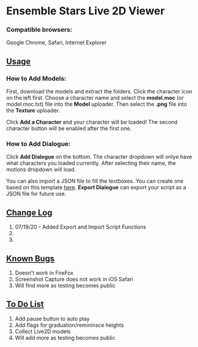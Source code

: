 # Ensemble Stars Live 2D Viewer

### Compatible browsers: 
Google Chrome, Safari, Internet Explorer

## [Usage](#usage)

### How to Add Models:

First, download the models and extract the folders. Click the character icon on the left first. Choose a character name and select the **model.moc** (or model.moc.txt) file into the **Model** uploader. Then select the **.png** file into the **Texture** uploader.

Click **Add a Character** and your character will be loaded! The second character button will be enabled after the first one.

### How to Add Dialogue:

Click **Add Dialogue** on the bottom. The character dropdown will onlye have what characters you loaded currently. After selecting their name, the motions dropdown will load.

You can also import a JSON file to fill the textboxes. You can create one based on this template [here](https://docs.google.com/spreadsheets/d/1FGvia5xyn4OObxyJz6B4W51gwk4Tsj3g4rAIrx7BhcE/edit?usp=sharing "JSON Script Template"). **Export Dialogue** can export your script as a JSON file for future use.

## [Change Log](#change-log)
1. 07/19/20 - Added Export and Import Script Functions
2.
3.
## [Known Bugs](#known-bugs)

1. Doesn't work in FireFox
2. Screenshot Capture does not work in iOS Safari
3. Will find more as testing becomes public

## [To Do List](#to-do-list)
1. Add pause button to auto play
2. Add flags for graduation/remininsce heights
3. Collect Live2D models
4. Will add more as testing becomes public
